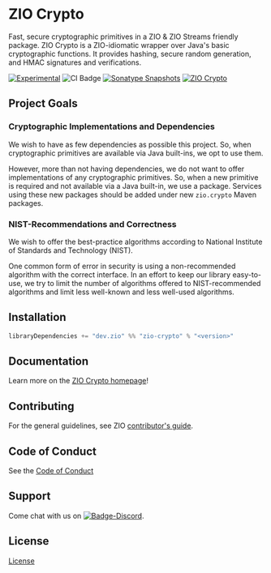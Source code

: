 [//]: # (This file was autogenerated using `zio-sbt-website` plugin via `sbt generateReadme` command.)
[//]: # (So please do not edit it manually. Instead, change "docs/index.md" file or sbt setting keys)
[//]: # (e.g. "readmeDocumentation" and "readmeSupport".)

# ZIO Crypto

Fast, secure cryptographic primitives in a ZIO & ZIO Streams friendly package. ZIO Crypto is a ZIO-idiomatic wrapper over Java's basic cryptographic functions. It provides hashing, secure random generation, and HMAC signatures and verifications.

[![Experimental](https://img.shields.io/badge/Project%20Stage-Experimental-yellowgreen.svg)](https://github.com/zio/zio/wiki/Project-Stages) ![CI Badge](https://github.com/zio/zio-crypto/workflows/CI/badge.svg) [![Sonatype Snapshots](https://img.shields.io/nexus/s/https/oss.sonatype.org/dev.zio/jvm_2.13.svg?label=Sonatype%20Snapshot)](https://oss.sonatype.org/content/repositories/snapshots/dev/zio/jvm_2.13/) [![ZIO Crypto](https://img.shields.io/github/stars/zio/zio-crypto?style=social)](https://github.com/zio/zio-crypto)

## Project Goals

### Cryptographic Implementations and Dependencies

We wish to have as few dependencies as possible this project. So, when cryptographic primitives are available via Java built-ins, we opt to use them.

However, more than not having dependencies, we do not want to offer implementations of any cryptographic primitives. So, when a new primitive is required and not available via a Java built-in, we use a package. Services using these new packages should be added under new `zio.crypto` Maven packages. 

### NIST-Recommendations and Correctness

We wish to offer the best-practice algorithms according to National Institute of Standards and Technology (NIST).

One common form of error in security is using a non-recommended algorithm with the correct interface. In an effort to keep our library easy-to-use, we try to limit the number of algorithms offered to NIST-recommended algorithms and limit less well-known and less well-used algorithms.

## Installation

```scala
libraryDependencies += "dev.zio" %% "zio-crypto" % "<version>"
```

## Documentation

Learn more on the [ZIO Crypto homepage](https://zio.dev/zio-cache)!

## Contributing

For the general guidelines, see ZIO [contributor's guide](https://zio.dev/about/contributing).

## Code of Conduct

See the [Code of Conduct](https://zio.dev/about/code-of-conduct)

## Support

Come chat with us on [![Badge-Discord]][Link-Discord].

[Badge-Discord]: https://img.shields.io/discord/629491597070827530?logo=discord "chat on discord"
[Link-Discord]: https://discord.gg/2ccFBr4 "Discord"

## License

[License](LICENSE)
